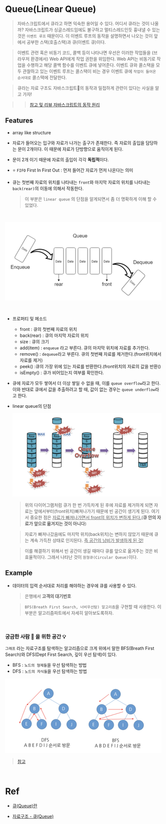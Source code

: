 # Queue(Linear Queue)

> 자바스크립트에서 큐라고 하면 익숙한 용어일 수 있다. 어디서 큐라는 것이 나올까? 자바스크립트가 싱글스레드임에도 불구하고 멀티스레드인듯 흉내낼 수 있는 것은 `이벤트 루프` 때문이다. 이 이벤트 루프의 동작을 설명하면서 나오는 것이 앞에서 공부한 스택(호출스택)과 큐(이벤트 큐)이다.

> 이벤트 관련 혹은 비동기 코드, 콜백 등이 나타나면 우선은 이러한 작업들을 (브라우저 환경에서) Web API에게 작업 권한을 위임한다. Web API는 비동기로 작업을 수행하고 해당 콜백 함수를 이벤트 큐에 넣어준다. 이벤트 큐와 콜스택을 모두 관찰하고 있는 이벤트 루프는 콜스택이 비는 경우 이벤트 큐에 `작업이 들어온 순서대로` 콜스택에 전달한다.

> 큐라는 자료 구조도 자바스크립트의 동작과 밀접하게 관련이 있다는 사실을 알고 가자!

> > [참고 및 리뷰 자바스크립트의 동작 원리](https://medium.com/@vdongbin/javascript-%EC%9E%91%EB%8F%99%EC%9B%90%EB%A6%AC-single-thread-event-loop-asynchronous-e47e07b24d1c)

## Features

- array like structure

- 자료가 들어오는 입구와 자료가 나가는 출구가 존재한다. 즉 자료의 출입을 담당하는 문이 2개이다. 이 때문에 자료가 단방향으로 움직이게 된다.

- 문이 2개 이기 때문에 자료의 출입이 각각 **독립적**이다.

- ⭐️ `FIFO` First In First Out : 먼저 들어간 자료가 먼저 나온다는 의미

- 큐는 첫번째 자료의 위치를 나타내는 `front`와 마지막 자료의 위치를 나타내는 `back(rear)`의 이동에 의해서 작동한다.

  > 이 부분은 `linear queue` 의 단점을 알게되면서 좀 더 명확하게 이해 할 수 있었다.

  <br/>

![queue](image/queue.png)

<br/>

- 프로퍼티 및 메소드

  - front : 큐의 첫번째 자료의 위치
  - back(rear) : 큐의 마지막 자료의 위치
  - size : 큐의 크기
  - add(item) : `enqueue` 라고 부른다. 큐의 마지막 위치에 자료를 추가한다.
  - remove() : `dequeue`라고 부른다. 큐의 첫번째 자료를 제거한다.(front위치에서 자료를 제거)
  - peek() :큐의 가장 위에 있는 자료를 반환한다.(front위치의 자료의 값을 반환()
  - isEmpty() : 큐가 비어있는지 여부를 확인한다.

- 큐에 자료가 모두 쌓여서 더 이상 쌓일 수 없을 때, 이를 `queue overflow`라고 한다. 이와 반대로 큐에서 값을 추출하려고 할 때, 값이 없는 경우는 `queue underflow`라고 한다.

- linear queue의 단점

  ![queue-overflow](image/queue-overflow.png)

  > 위의 다이어그램처럼 큐가 한 번 가득차게 된 후에 자료를 제거하게 되면 자료는 앞에서부터(front위치)빠져나가기 때문에 빈 공간이 생기게 된다. 여기서 중요한 점은 <u>자료가 빠져나가면서 front의 위치가 변하게 된다.</u>(**큐 안의 자료가 앞으로 옮겨지는 것이 아니다**)

  > 자료가 빠져나갔음에도 마지막 위치(back위치)는 변하지 않았기 때문에 큐는 계속 가득찬 상태로 인지된다. <u>즉 공간의 낭비가 발생하게 된 것!</u>

  > 이를 해결하기 위해서 빈 공간이 생길 때마다 큐를 앞으로 옮겨주는 것은 비효율적이다. 그래서 나타난 것이 `원형큐(Circular Queue)`이다.

## Example

- 데이터의 입력 순서대로 처리를 해야하는 경우에 큐를 사용할 수 있다.

  > 은행에서 **고객의 대기번호**

  > `BFS(Breath First Search, 너비우선탐) 알고리즘`을 구현할 때 사용한다. 이 부분은 알고리즘파트에서 자세히 알아보도록하자.

<br />

### 궁금한 사람 🧐 을 위한 공간 💡

`그래프` 라는 자료구조를 탐색하는 알고리즘으로 크게 위에서 말한 BFS(Breath First Search)와 DFS(Dept First Search, 깊이 우선 탐색)이 있다.

- BFS : `노드의 형제들`을 우선 탐색하는 방법
- DFS : `노드의 자식들`을 우선 탐색하는 방법

![bfs-dfs](image/bfs_dfs.png)

> [참고](https://m.blog.naver.com/PostView.nhn?blogId=591923&logNo=220913738926&proxyReferer=https:%2F%2Fwww.google.com%2F)

<br/>

# Ref

- [큐(Queue)란](https://gmlwjd9405.github.io/2018/08/02/data-structure-queue.html)

- [자료구조 - 큐(Queue)](https://m.blog.naver.com/PostView.nhn?blogId=ljsk139&logNo=30165800034&proxyReferer=https:%2F%2Fwww.google.com%2F)
